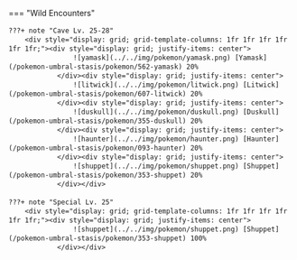 

=== "Wild Encounters"


	???+ note "Cave Lv. 25-28"
		<div style="display: grid; grid-template-columns: 1fr 1fr 1fr 1fr 1fr 1fr;"><div style="display: grid; justify-items: center">
                    ![yamask](../../img/pokemon/yamask.png) [Yamask](/pokemon-umbral-stasis/pokemon/562-yamask) 20%
                </div><div style="display: grid; justify-items: center">
                    ![litwick](../../img/pokemon/litwick.png) [Litwick](/pokemon-umbral-stasis/pokemon/607-litwick) 20%
                </div><div style="display: grid; justify-items: center">
                    ![duskull](../../img/pokemon/duskull.png) [Duskull](/pokemon-umbral-stasis/pokemon/355-duskull) 20%
                </div><div style="display: grid; justify-items: center">
                    ![haunter](../../img/pokemon/haunter.png) [Haunter](/pokemon-umbral-stasis/pokemon/093-haunter) 20%
                </div><div style="display: grid; justify-items: center">
                    ![shuppet](../../img/pokemon/shuppet.png) [Shuppet](/pokemon-umbral-stasis/pokemon/353-shuppet) 20%
                </div></div>

	???+ note "Special Lv. 25"
		<div style="display: grid; grid-template-columns: 1fr 1fr 1fr 1fr 1fr 1fr;"><div style="display: grid; justify-items: center">
                    ![shuppet](../../img/pokemon/shuppet.png) [Shuppet](/pokemon-umbral-stasis/pokemon/353-shuppet) 100%
                </div></div>



